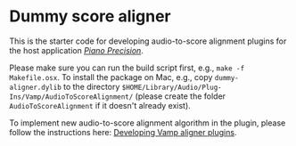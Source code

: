 # Dummy score aligner

This is the starter code for developing audio-to-score alignment plugins for the host application [*Piano Precision*](https://github.com/yucongj/piano-precision). 

Please make sure you can run the build script first, e.g., `make -f Makefile.osx`. To install the package on Mac, e.g., copy `dummy-aligner.dylib` to the directory `$HOME/Library/Audio/Plug-Ins/Vamp/AudioToScoreAlignment/` (please create the folder `AudioToScoreAlignment` if it doesn't already exist).


To implement new audio-to-score alignment algorithm in the plugin, please follow the instructions here: [Developing Vamp aligner plugins](https://github.com/yucongj/piano-precision?tab=readme-ov-file#developing-vamp-aligner-plugins).

